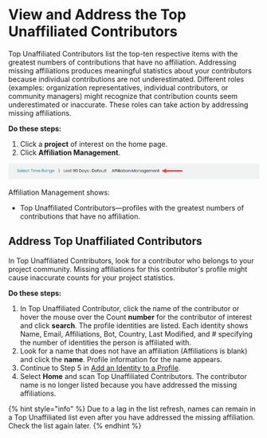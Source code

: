 # View and Address the Top Unaffiliated Contributors

Top Unaffiliated Contributors list the top-ten respective items with the greatest numbers of contributions that have no affiliation. Addressing missing affiliations produces meaningful statistics about your contributors because individual contributions are not underestimated. Different roles \(examples: organization representatives, individual contributors, or community managers\) might recognize that contribution counts seem underestimated or inaccurate. These roles can take action by addressing missing affiliations.

**Do these steps:**

1. Click a **project** of interest on the home page.
2. Click **Affiliation Management**.

![](../../../.gitbook/assets/18088119.png)

Affiliation Management shows:

* Top Unaffiliated Contributors—profiles with the greatest numbers of contributions that have no affiliation.

## Address Top Unaffiliated Contributors <a id="ViewandAddresstheTopUnaffiliatedContributors-AddressTopUnaffiliatedContributors"></a>

In Top Unaffiliated Contributors, look for a contributor who belongs to your project community. Missing affiliations for this contributor's profile might cause inaccurate counts for your project statistics.

**Do these steps:**

1. In Top Unaffiliated Contributor, click the name of the contributor or hover the mouse over the Count **number** for the contributor of interest and click **search**. The profile identities are listed. Each identity shows Name, Email, Affiliations, Bot, Country, Last Modified, and \# specifying the number of identities the person is affiliated with.
2. Look for a name that does not have an affiliation \(Affiliations is blank\) and click the **name**. Profile information for the name appears.
3. Continue to Step 5 in [Add an Identity to a Profile](add-an-identity-to-a-profile.md).
4. Select **Home** and scan Top Unaffiliated Contributors. The contributor name is no longer listed because you have addressed the missing affiliations.

{% hint style="info" %}
Due to a lag in the list refresh, names can remain in a Top Unaffiliated list even after you have addressed the missing affiliation. Check the list again later.
{% endhint %}

